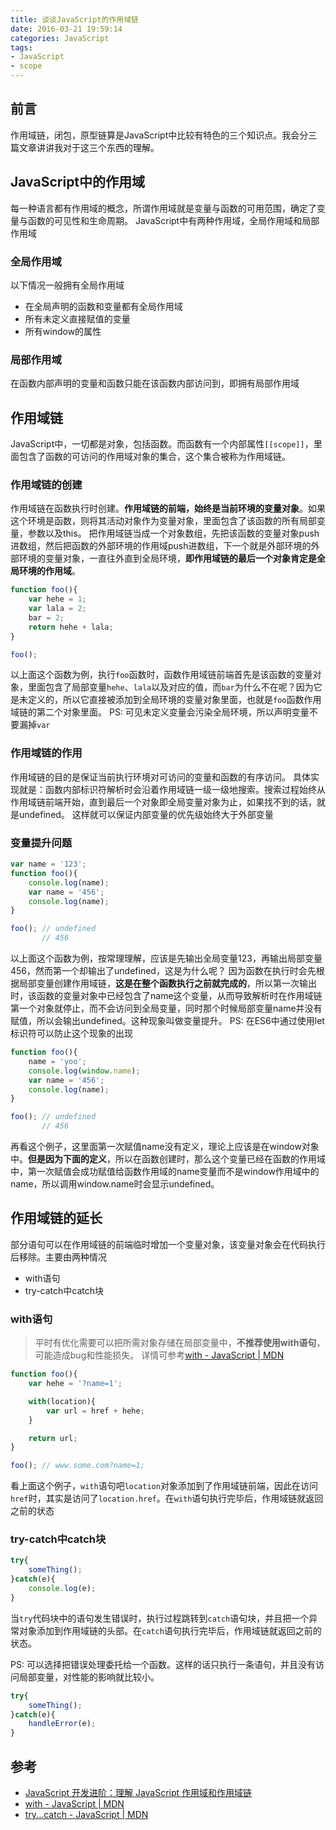 ```yaml
---
title: 谈谈JavaScript的作用域链
date: 2016-03-21 19:59:14
categories: JavaScript
tags:
- JavaScript
- scope
---
```


## 前言

作用域链，闭包，原型链算是JavaScript中比较有特色的三个知识点。我会分三篇文章讲讲我对于这三个东西的理解。

## JavaScript中的作用域

每一种语言都有作用域的概念，所谓作用域就是变量与函数的可用范围，确定了变量与函数的可见性和生命周期。
JavaScript中有两种作用域，全局作用域和局部作用域

<!-- More -->

### 全局作用域

以下情况一般拥有全局作用域
* 在全局声明的函数和变量都有全局作用域
* 所有未定义直接赋值的变量
* 所有window的属性

### 局部作用域

在函数内部声明的变量和函数只能在该函数内部访问到，即拥有局部作用域

## 作用域链

JavaScript中，一切都是对象，包括函数。而函数有一个内部属性`[[scope]]`，里面包含了函数的可访问的作用域对象的集合，这个集合被称为作用域链。

### 作用域链的创建

作用域链在函数执行时创建。**作用域链的前端，始终是当前环境的变量对象**。如果这个环境是函数，则将其活动对象作为变量对象，里面包含了该函数的所有局部变量，参数以及this。
把作用域链当成一个对象数组，先把该函数的变量对象push进数组，然后把函数的外部环境的作用域push进数组，下一个就是外部环境的外部环境的变量对象，一直往外直到全局环境，**即作用域链的最后一个对象肯定是全局环境的作用域**。

```js
function foo(){
    var hehe = 1;
    var lala = 2;
    bar = 2;
    return hehe + lala;
}

foo();
```

以上面这个函数为例，执行`foo`函数时，函数作用域链前端首先是该函数的变量对象，里面包含了局部变量`hehe`、`lala`以及对应的值，而`bar`为什么不在呢？因为它是未定义的，所以它直接被添加到全局环境的变量对象里面，也就是`foo`函数作用域链的第二个对象里面。
PS: 可见未定义变量会污染全局环境，所以声明变量不要漏掉`var`

###  作用域链的作用

作用域链的目的是保证当前执行环境对可访问的变量和函数的有序访问。
具体实现就是：函数内部标识符解析时会沿着作用域链一级一级地搜索。搜索过程始终从作用域链前端开始，直到最后一个对象即全局变量对象为止，如果找不到的话，就是undefined。
这样就可以保证内部变量的优先级始终大于外部变量

### 变量提升问题

```js
var name = '123';
function foo(){
    console.log(name);
    var name = '456';
    console.log(name);
}

foo(); // undefined
       // 456
```

以上面这个函数为例，按常理理解，应该是先输出全局变量123，再输出局部变量456，然而第一个却输出了undefined，这是为什么呢？
因为函数在执行时会先根据局部变量创建作用域链，**这是在整个函数执行之前就完成的**，所以第一次输出时，该函数的变量对象中已经包含了name这个变量，从而导致解析时在作用域链第一个对象就停止，而不会访问到全局变量，同时那个时候局部变量name并没有赋值，所以会输出undefined。这种现象叫做变量提升。
PS: 在ES6中通过使用let标识符可以防止这个现象的出现

```js
function foo(){
    name = 'yoo';
    console.log(window.name);
    var name = '456';
    console.log(name);
}

foo(); // undefined
       // 456
```

再看这个例子，这里面第一次赋值name没有定义，理论上应该是在window对象中。**但是因为下面的定义**，所以在函数创建时，那么这个变量已经在函数的作用域中，第一次赋值会成功赋值给函数作用域的name变量而不是window作用域中的name，所以调用window.name时会显示undefined。

## 作用域链的延长

部分语句可以在作用域链的前端临时增加一个变量对象，该变量对象会在代码执行后移除。主要由两种情况

* with语句
* try-catch中catch块

### with语句

> 平时有优化需要可以把所需对象存储在局部变量中，**不推荐使用with语句**，可能造成bug和性能损失。
> 详情可参考[with - JavaScript | MDN](https://developer.mozilla.org/zh-CN/docs/Web/JavaScript/Reference/Statements/with)

```js
function foo(){
    var hehe = '?name=1';

    with(location){
        var url = href + hehe;
    }

    return url;
}

foo(); // www.some.com?name=1;
```

看上面这个例子，`with`语句吧`location`对象添加到了作用域链前端，因此在访问`href`时，其实是访问了`location.href`。在`with`语句执行完毕后，作用域链就返回之前的状态

### try-catch中catch块

```js
try{
    someThing();
}catch(e){
    console.log(e);
}
```

当`try`代码块中的语句发生错误时，执行过程跳转到`catch`语句块，并且把一个异常对象添加到作用域链的头部。在`catch`语句执行完毕后，作用域链就返回之前的状态。

PS: 可以选择把错误处理委托给一个函数。这样的话只执行一条语句，并且没有访问局部变量，对性能的影响就比较小。

```js
try{
    someThing();
}catch(e){
    handleError(e);
}
```

## 参考

* [JavaScript 开发进阶：理解 JavaScript 作用域和作用域链](http://www.cnblogs.com/lhb25/archive/2011/09/06/javascript-scope-chain.html)
* [with - JavaScript | MDN](https://developer.mozilla.org/zh-CN/docs/Web/JavaScript/Reference/Statements/with)
* [try...catch - JavaScript | MDN](https://developer.mozilla.org/zh-CN/docs/Web/JavaScript/Reference/Statements/try...catch)
